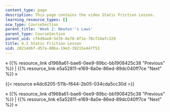 ```yaml
---
content_type: page
description: This page contains the video Static Friction Lesson.
learning_resource_types: []
ocw_type: CourseSection
parent_title: 'Week 2: Newton''s Laws'
parent_type: CourseSection
parent_uid: cf6d9ae8-5d7b-6e78-8f1e-70cf24afc329
title: 6.2 Static Friction Lesson
uid: 28214d6f-d57a-80ba-19e3-39215e447f53
---
```


« {{% resource_link d1968a61-bae6-0ee9-89bc-bb1908425c38 "Previous" %}} | {{% resource_link e5a52811-e169-8a0e-86ed-89dc040ff7ce "Next" %}} »

{{< resource e4dc6205-511b-f644-2b05-034cda5cc30d >}}

« {{% resource_link d1968a61-bae6-0ee9-89bc-bb1908425c38 "Previous" %}} | {{% resource_link e5a52811-e169-8a0e-86ed-89dc040ff7ce "Next" %}} »
